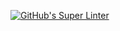 [![GitHub's Super Linter](https://github.com/ICS20-Programming-Anita-K/Unit3-01-HTML-AreaTrapezoid-/workflows/GitHub's%20Super%20Linter/badge.svg)](https://github.com/ICS20-Programming-Anita-K/Unit3-01-HTML-AreaTrapezoid-/actions)